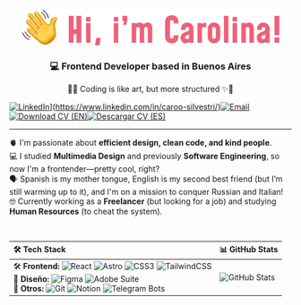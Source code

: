 <div align="center">
  <img src="https://github.com/CarooSilvestri/CarooSilvestri/raw/main/presentation.png" alt="cover" />
</div>

<b>
  <h3 align="center">
    💻 Frontend Developer based in Buenos Aires 
  </h3>
</b>

<p align="center">
  🌸✨ Coding is like art, but more structured ✨🌸
</p>

[![LinkedIn](https://img.shields.io/badge/LinkedIn-0A66C2?style=for-the-badge&logo=linkedin&logoColor=white)]([https://linkedin.com/in/caroosilvestri)](https://www.linkedin.com/in/caroo-silvestri/)[![Email](https://img.shields.io/badge/Email-D14836?style=for-the-badge&logo=gmail&logoColor=white)](mailto:mcsilvestri19@gmail.com)[![Download CV (EN)](https://img.shields.io/badge/Download%20CV%20(EN)-EF6079?style=for-the-badge&logo=download&logoColor=white)](https://github.com/CarooSilvestri/CarooSilvestri/blob/main/CV%20-%20Silvestri%20(EV).pdf)[![Descargar CV (ES)](https://img.shields.io/badge/Descargar%20CV%20(ES)-785FA5?style=for-the-badge&logo=download&logoColor=white)](https://github.com/CarooSilvestri/CarooSilvestri/blob/main/CV%20-%20Silvestri%20(SV).pdf)


---

🫀 I'm passionate about **efficient design, clean code, and kind people**.  
💻 I studied **Multimedia Design** and previously **Software Engineering**, so now I'm a frontender—pretty cool, right? <br />
🗣️ Spanish is my mother tongue, English is my second best friend (but I’m still warming up to it), and I'm on a mission to conquer Russian and Italian! <br/>
🤓 Currently working as a **Freelancer** (but looking for a job) and studying **Human Resources** (to cheat the system). 

<br />

<table align="center">
  <thead>
    <tr>
      <th align="left">🛠️ <strong>Tech Stack</strong></th>
      <th align="left"">📊 <strong>GitHub Stats</strong></th>
    </tr>
  </thead>
  <tr>
    <td> 
      🛠️ <strong>Frontend:</strong> 
      <img src="https://img.shields.io/badge/React-20232A?style=for-the-badge&logo=react&logoColor=61DAFB" alt="React" />
      <img src="https://img.shields.io/badge/Astro-FF5D01?style=for-the-badge&logo=astro&logoColor=white" alt="Astro" />
      <img src="https://img.shields.io/badge/CSS3-1572B6?style=for-the-badge&logo=css3&logoColor=white" alt="CSS3" />
      <img src="https://img.shields.io/badge/TailwindCSS-38B2AC?style=for-the-badge&logo=tailwind-css&logoColor=white" alt="TailwindCSS" />
      <br />
      🎨 <strong>Diseño:</strong> 
      <img src="https://img.shields.io/badge/Figma-F24E1E?style=for-the-badge&logo=figma&logoColor=white" alt="Figma" />
      <img src="https://img.shields.io/badge/Adobe%20Suite-FF0000?style=for-the-badge&logo=adobe&logoColor=white" alt="Adobe Suite" />
      <br />
      📌 <strong>Otros:</strong> 
      <img src="https://img.shields.io/badge/Git-F05032?style=for-the-badge&logo=git&logoColor=white" alt="Git" />
      <img src="https://img.shields.io/badge/Notion-000000?style=for-the-badge&logo=notion&logoColor=white" alt="Notion" />
      <img src="https://img.shields.io/badge/Telegram%20Bots-26A5E4?style=for-the-badge&logo=telegram&logoColor=white" alt="Telegram Bots" />
    </td>
    <td align="left">
      <img src="https://github-readme-stats.vercel.app/api/top-langs/?username=CarooSilvestri&layout=compact" alt="GitHub Stats" />
    </td>
  </tr>
</table>
<br />


